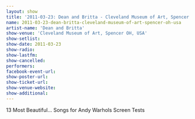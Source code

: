```yaml
---
layout: show
title: '2011-03-23: Dean and Britta - Cleveland Museum of Art, Spencer OH, USA'
name: 2011-03-23-dean-britta-cleveland-museum-of-art-spencer-oh-usa
artist-name: 'Dean and Britta'
show-venue: 'Cleveland Museum of Art, Spencer OH, USA'
show-setlist: 
show-date: 2011-03-23
show-radio: 
show-lastfm: 
show-cancelled: 
performers: 
facebook-event-url: 
show-poster-url: 
show-ticket-url: 
show-venue-website: 
show-additional: 
---
```


13 Most Beautiful... Songs for Andy Warhols Screen Tests